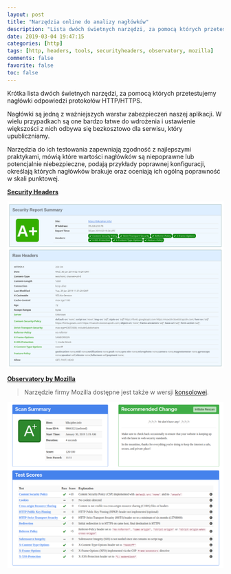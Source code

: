 ```yaml
---
layout: post
title: "Narzędzia online do analizy nagłówków"
description: "Lista dwóch świetnych narzędzi, za pomocą których przetestujemy nagłówki odpowiedzi protokołów HTTP/HTTPS."
date: 2019-03-04 19:47:15
categories: [http]
tags: [http, headers, tools, securityheaders, observatory, mozilla]
comments: false
favorite: false
toc: false
---
```


Krótka lista dwóch świetnych narzędzi, za pomocą których przetestujemy nagłówki odpowiedzi protokołów HTTP/HTTPS.

Nagłówki są jedną z ważniejszych warstw zabezpieczeń naszej aplikacji. W wielu przypadkach są one bardzo łatwe do wdrożenia i ustawienie większości z nich odbywa się bezkosztowo dla serwisu, który upubliczniamy.

Narzędzia do ich testowania zapewniają zgodność z najlepszymi praktykami, mówią które wartości nagłówków są niepoprawne lub potencjalnie niebezpieczne, podają przykłady poprawnej konfiguracji, określają których nagłówków brakuje oraz oceniają ich ogólną poprawność w skali punktowej.

**[Security Headers](https://securityheaders.com/)**

<p align="center">
  <img src="/assets/img/posts/securityheaders.com_preview.png">
</p>

**[Observatory by Mozilla](https://observatory.mozilla.org/)**

  > Narzędzie firmy Mozilla dostępne jest także w wersji [konsolowej](https://github.com/mozilla/observatory-cli).

<p align="center">
  <img src="/assets/img/posts/observatory.mozilla.org_preview.png">
</p>
